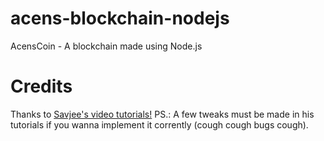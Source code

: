 # acens-blockchain-nodejs
AcensCoin - A blockchain made using Node.js

# Credits
Thanks to [Savjee's video tutorials!](https://www.youtube.com/playlist?list=PLzvRQMJ9HDiTqZmbtFisdXFxul5k0F-Q4)
PS.: A few tweaks must be made in his tutorials if you wanna implement it corrently (cough cough bugs cough).
